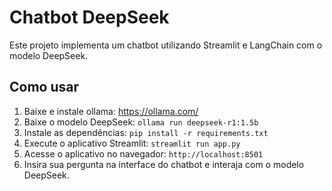 # Chatbot DeepSeek

Este projeto implementa um chatbot utilizando Streamlit e LangChain com o modelo DeepSeek.

## Como usar
1. Baixe e instale ollama: https://ollama.com/
2. Baixe o modelo DeepSeek: `ollama run deepseek-r1:1.5b`
3. Instale as dependências: `pip install -r requirements.txt`
4. Execute o aplicativo Streamlit: `streamlit run app.py`
5. Acesse o aplicativo no navegador: `http://localhost:8501`
6. Insira sua pergunta na interface do chatbot e interaja com o modelo DeepSeek.